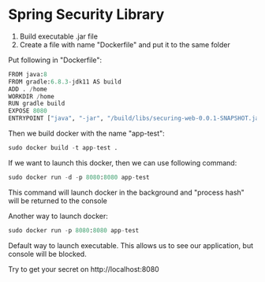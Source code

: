 # Spring Security Library

1) Build executable .jar file
2) Create a file with name "Dockerfile" and put it to the same folder

Put following in "Dockerfile":

```python
FROM java:8
FROM gradle:6.8.3-jdk11 AS build
ADD . /home
WORKDIR /home
RUN gradle build
EXPOSE 8080
ENTRYPOINT ["java", "-jar", "/build/libs/securing-web-0.0.1-SNAPSHOT.jar"]

```

Then we build docker with the name "app-test":
```python
sudo docker build -t app-test .
```

If we want to launch this docker, then we can use following command:
```python
sudo docker run -d -p 8080:8080 app-test
```
This command will launch docker in the background and "process hash" will be returned to the console

Another way to launch docker:
```python
sudo docker run -p 8080:8080 app-test
```

Default way to launch executable. This allows us to see our application,
but console will be blocked.

Try to get your secret on http://localhost:8080


